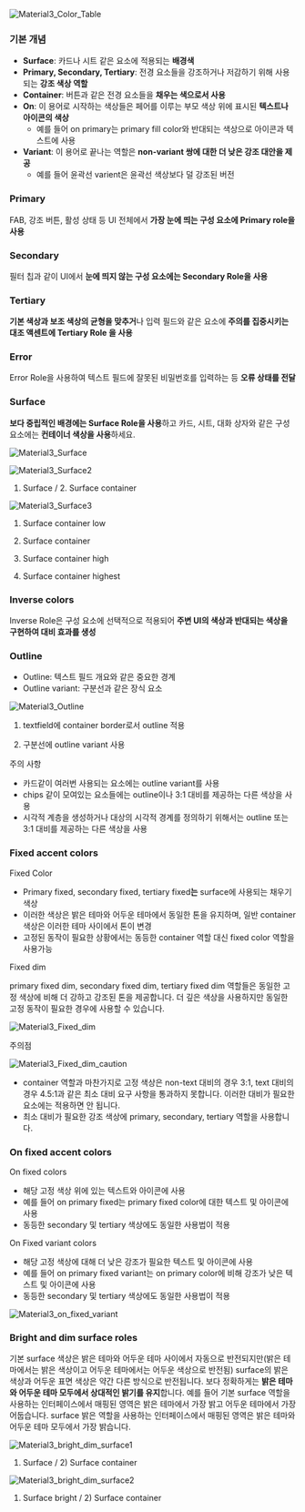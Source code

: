 ![Material3_Color_Table](Material3_Color_Table.png)

### 기본 개념

- **Surface**: 카드나 시트 같은 요소에 적용되는 **배경색**
- **Primary, Secondary, Tertiary**: 전경 요소들을 강조하거나 저감하기 위해 사용되는 **강조 색상 역할**
- **Container**: 버튼과 같은 전경 요소들을 **채우는 색으로서 사용**
- **On**: 이 용어로 시작하는 색상들은 페어를 이루는 부모 색상 위에 표시된 **텍스트나 아이콘의 색상**
    - 예를 들어 on primary는 primary fill color와 반대되는 색상으로 아이콘과 텍스트에 사용
- **Variant**: 이 용어로 끝나는 역할은 **non-variant 쌍에 대한 더 낮은 강조 대안을 제공**
    - 예를 들어 윤곽선 varient은 윤곽선 색상보다 덜 강조된 버전

### **Primary**

FAB, 강조 버튼, 활성 상태 등 UI 전체에서 **가장 눈에 띄는 구성 요소에 Primary role을 사용**

### **Secondary**

필터 칩과 같이 UI에서 **눈에 띄지 않는 구성 요소에는 Secondary Role을 사용**

### **Tertiary**

**기본 색상과 보조 색상의 균형을 맞추거**나 입력 필드와 같은 요소에 **주의를 집중시키는 대조 액센트에 Tertiary Role 을 사용**

### Error

Error Role을 사용하여 텍스트 필드에 잘못된 비밀번호를 입력하는 등 **오류 상태를 전달**

### **Surface**

**보다 중립적인 배경에는 Surface Role을 사용**하고 카드, 시트, 대화 상자와 같은 구성 요소에는 **컨테이너 색상을 사용**하세요.

![Material3_Surface](Material3_Surface.gif)

![Material3_Surface2](Material3_Surface2.png)

1. Surface / 2. Surface container

![Material3_Surface3](Material3_Surface3.png)

1) Surface container low

2) Surface container

3) Surface container high

4) Surface container highest

### Inverse colors

Inverse Role은 구성 요소에 선택적으로 적용되어 **주변 UI의 색상과 반대되는 색상을 구현하여 대비 효과를 생성**

### Outline

- Outline: 텍스트 필드 개요와 같은 중요한 경계
- Outline variant: 구분선과 같은 장식 요소

![Material3_Outline](Material3_Outline.png)

1) textfield에 container border로서 outline 적용

2) 구분선에 outline variant 사용

주의 사항

- 카드같이 여러번 사용되는 요소에는 outline variant를 사용
- chips 같이 모여있는 요소들에는 outline이나 3:1 대비를 제공하는 다른 색상을 사용
- 시각적 계층을 생성하거나 대상의 시각적 경계를 정의하기 위해서는 outline 또는 3:1 대비를 제공하는 다른 색상을 사용

### Fixed accent colors

Fixed Color

- Primary fixed, secondary fixed, tertiary fixed**는** surface에 사용되는 채우기 색상
- 이러한 색상은 밝은 테마와 어두운 테마에서 동일한 톤을 유지하며, 일반 container 색상은 이러한 테마 사이에서 톤이 변경
- 고정된 동작이 필요한 상황에서는 동등한 container 역할 대신 fixed color 역할을 사용가능

Fixed dim

primary fixed dim, secondary fixed dim, tertiary fixed dim 역할들은 동일한 고정 색상에 비해 더 강하고 강조된 톤을 제공합니다. 더 깊은 색상을 사용하지만 동일한 고정 동작이 필요한 경우에 사용할 수 있습니다.

![Material3_Fixed_dim](Material3_Fixed_dim.png)

주의점

![Material3_Fixed_dim_caution](Material3_Fixed_dim_caution.png)

- container 역할과 마찬가지로 고정 색상은 non-text 대비의 경우 3:1, text 대비의 경우 4.5:1과 같은 최소 대비 요구 사항을 통과하지 못합니다. 이러한 대비가 필요한 요소에는 적용하면 안 됩니다.
- 최소 대비가 필요한 강조 색상에 primary, secondary, tertiary 역할을 사용합니다.

### **On fixed accent colors**

On fixed colors

- 해당 고정 색상 위에 있는 텍스트와 아이콘에 사용
- 예를 들어 on primary fixed는 primary fixed color에 대한 텍스트 및 아이콘에 사용
- 동등한 secondary 및 tertiary 색상에도 동일한 사용법이 적용

On Fixed variant colors

- 해당 고정 색상에 대해 더 낮은 강조가 필요한 텍스트 및 아이콘에 사용
- 예를 들어 on primary fixed variant는 on primary color에 비해 강조가 낮은 텍스트 및 아이콘에 사용
- 동등한 secondary 및 tertiary 색상에도 동일한 사용법이 적용

![Material3_on_fixed_variant](Material3_on_fixed_variant.png)

### **Bright and dim surface roles**

기본 surface 색상은 밝은 테마와 어두운 테마 사이에서 자동으로 반전되지만(밝은 테마에서는 밝은 색상이고 어두운 테마에서는 어두운 색상으로 반전됨) surface의 밝은 색상과 어두운 표면 색상은 약간 다른 방식으로 반전됩니다. 보다 정확하게는 **밝은 테마와 어두운 테마 모두에서 상대적인 밝기를 유지**합니다.
예를 들어 기본 surface 역할을 사용하는 인터페이스에서 매핑된 영역은 밝은 테마에서 가장 밝고 어두운 테마에서 가장 어둡습니다. surface 밝은 역할을 사용하는 인터페이스에서 매핑된 영역은 밝은 테마와 어두운 테마 모두에서 가장 밝습니다.

![Material3_bright_dim_surface1](Material3_bright_dim_surface1.png)

1) Surface / 2) Surface container

![Material3_bright_dim_surface2](Material3_bright_dim_surface2.png)

1) Surface bright / 2) Surface container